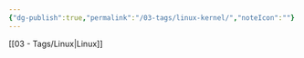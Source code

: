 ```yaml
---
{"dg-publish":true,"permalink":"/03-tags/linux-kernel/","noteIcon":""}
---
```


[[03 - Tags/Linux\|Linux]]